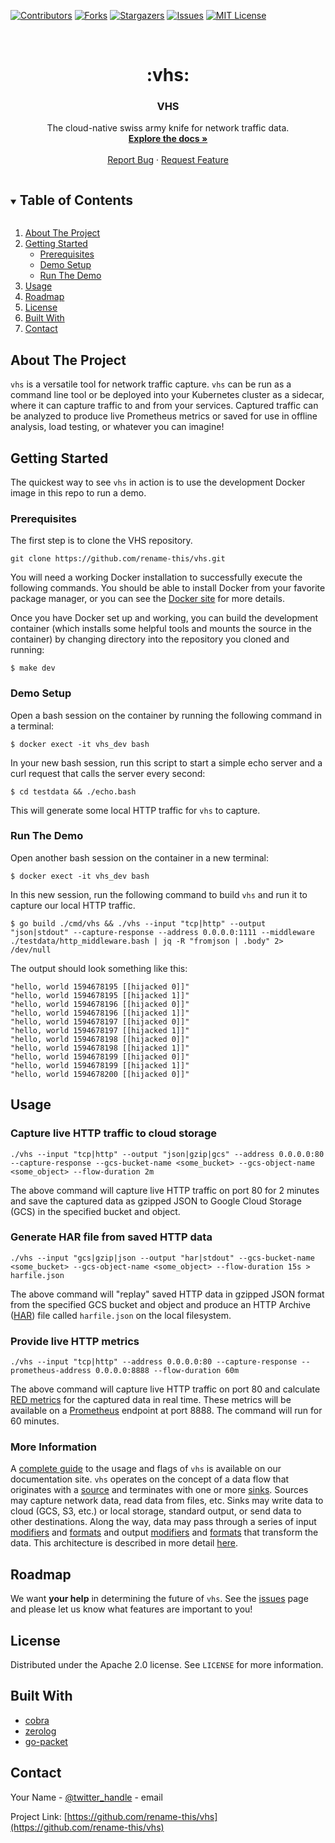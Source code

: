 <!-- PROJECT SHIELDS -->
[![Contributors][contributors-shield]][contributors-url]
[![Forks][forks-shield]][forks-url]
[![Stargazers][stars-shield]][stars-url]
[![Issues][issues-shield]][issues-url]
[![MIT License][license-shield]][license-url]



<!-- PROJECT LOGO -->
<br />
<p align="center">
<h1 align="center" >:vhs:</h1> 
<h3 align="center">VHS</h3>

  <p align="center">
    The cloud-native swiss army knife for network traffic data.
    <br />
    <a href="https://rename-this.github.io/vhs/"><strong>Explore the docs »</strong></a>
    <br />
    <br />
    <a href="https://github.com/rename-this/vhs/issues">Report Bug</a>
    ·
    <a href="https://github.com/rename-this/vhs/issues">Request Feature</a>
  </p>
</p>



<!-- TABLE OF CONTENTS -->
<details open="open">
  <summary><h2 style="display: inline-block">Table of Contents</h2></summary>
  <ol>
    <li><a href="#about-the-project">About The Project</a></li>
    <li>
      <a href="#getting-started">Getting Started</a>
      <ul>
        <li><a href="#prerequisites">Prerequisites</a></li>
        <li><a href="#demo-setup">Demo Setup</a></li>
        <li><a href="#run-the-demo">Run The Demo</a></li>
      </ul>
    </li>
    <li><a href="#usage">Usage</a></li>
    <li><a href="#roadmap">Roadmap</a></li>
    <li><a href="#license">License</a></li>
    <li><a href="#built-with">Built With</a></li>
    <li><a href="#contact">Contact</a></li>
  </ol>
</details>



<!-- ABOUT THE PROJECT -->
## About The Project

`vhs` is a versatile tool for network traffic capture. `vhs` can be run as a command line tool or be deployed into your
Kubernetes cluster as a sidecar, where it can capture traffic to and from your services. Captured traffic
can be analyzed to produce live Prometheus metrics or saved for use in offline analysis, load testing, or whatever
you can imagine!

<!-- GETTING STARTED -->
## Getting Started

The quickest way to see `vhs` in action is to use the development Docker image in this repo to run a demo.

### Prerequisites
The first step is to clone the VHS repository.

```
git clone https://github.com/rename-this/vhs.git
```

You will need a working Docker installation to successfully execute the following commands. You should be able to
install Docker from your favorite package manager, or you can see the [Docker site](https://www.docker.com/get-started)
for more details.

Once you have Docker set up and working, you can build the development container (which installs some helpful tools
and mounts the source in the container) by changing directory into the repository you cloned and running:

```
$ make dev
```

### Demo Setup
Open a bash session on the container by running the following command in a terminal:

```
$ docker exect -it vhs_dev bash
```

In your new bash session, run this script to start a simple echo server and a curl request that calls the server every
second:

```
$ cd testdata && ./echo.bash
```

This will generate some local HTTP traffic for `vhs` to capture.

### Run The Demo
Open another bash session on the container in a new terminal:

```
$ docker exect -it vhs_dev bash
```

In this new session, run the following command to build `vhs` and run it to capture our local HTTP traffic.

```
$ go build ./cmd/vhs && ./vhs --input "tcp|http" --output "json|stdout" --capture-response --address 0.0.0.0:1111 --middleware ./testdata/http_middleware.bash | jq -R "fromjson | .body" 2> /dev/null
```

The output should look something like this:

```
"hello, world 1594678195 [[hijacked 0]]"
"hello, world 1594678195 [[hijacked 1]]"
"hello, world 1594678196 [[hijacked 0]]"
"hello, world 1594678196 [[hijacked 1]]"
"hello, world 1594678197 [[hijacked 0]]"
"hello, world 1594678197 [[hijacked 1]]"
"hello, world 1594678198 [[hijacked 0]]"
"hello, world 1594678198 [[hijacked 1]]"
"hello, world 1594678199 [[hijacked 0]]"
"hello, world 1594678199 [[hijacked 1]]"
"hello, world 1594678200 [[hijacked 0]]"
```
<!-- USAGE EXAMPLES -->
## Usage

### Capture live HTTP traffic to cloud storage
`./vhs --input "tcp|http" --output "json|gzip|gcs" --address 0.0.0.0:80 --capture-response --gcs-bucket-name <some_bucket> --gcs-object-name <some_object> --flow-duration 2m`

The above command will capture live HTTP traffic on port 80 for 2 minutes and save the captured data as gzipped JSON to
Google Cloud Storage (GCS) in the specified bucket and object.

### Generate HAR file from saved HTTP data
`./vhs --input "gcs|gzip|json --output "har|stdout" --gcs-bucket-name <some_bucket> --gcs-object-name <some_object> --flow-duration 15s > harfile.json`

The above command will "replay" saved HTTP data in gzipped JSON format from the specified GCS bucket and object and
produce an HTTP Archive ([HAR](http://www.softwareishard.com/blog/har-12-spec/)) file called `harfile.json` on the local
filesystem.

### Provide live HTTP metrics
`./vhs --input "tcp|http" --address 0.0.0.0:80 --capture-response --prometheus-address 0.0.0.0:8888 --flow-duration 60m`

The above command will capture live HTTP traffic on port 80 and calculate
[RED metrics](https://www.weave.works/blog/the-red-method-key-metrics-for-microservices-architecture/) for the captured
data in real time. These metrics will be available on a [Prometheus](https://prometheus.io/) endpoint at port 8888. The
command will run for 60 minutes.

### More Information
A [complete guide](https://rename-this.github.io/vhs/reference/) to the usage and flags of `vhs` is available on
our documentation site. `vhs` operates on the concept of a data flow that originates with a 
[source](https://rename-this.github.io/vhs/reference/#sources) and
terminates with one or more [sinks](https://rename-this.github.io/vhs/reference/#sinks). Sources may capture network
data, read data from files, etc. Sinks may write data to cloud (GCS, S3, etc.) or local storage, standard output, or
send data to other destinations. Along the way, data may pass through a series of input 
[modifiers](https://rename-this.github.io/vhs/reference/#input-modifiers) and 
[formats](https://rename-this.github.io/vhs/reference/#input-formats) and output 
[modifiers](https://rename-this.github.io/vhs/reference/#output-modifiers)
and [formats](https://rename-this.github.io/vhs/reference/#output-formats) that transform the data. This architecture
is described in more detail [here](https://rename-this.github.io/vhs/architecture/).

<!-- ROADMAP -->
## Roadmap

We want **your help** in determining the future of `vhs`. See the [issues](https://github.com/rename-this/vhs/issues)
page and please let us know what features are important to you!

<!-- LICENSE -->
## License

Distributed under the Apache 2.0 license. See `LICENSE` for more information.


## Built With
* [cobra](https://github.com/spf13/cobra)
* [zerolog](github.com/rs/zerolog)
* [go-packet](https://github.com/google/gopacket)


<!-- CONTACT -->
## Contact

Your Name - [@twitter_handle](https://twitter.com/twitter_handle) - email

Project Link: [https://github.com/rename-this/vhs](https://github.com/rename-this/vhs)


<!-- MARKDOWN LINKS & IMAGES -->
<!-- https://www.markdownguide.org/basic-syntax/#reference-style-links -->
[contributors-shield]: https://img.shields.io/github/contributors/rename-this/vhs.svg?style=for-the-badge
[contributors-url]: https://github.com/rename-this/vhs/graphs/contributors
[forks-shield]: https://img.shields.io/github/forks/rename-this/vhs.svg?style=for-the-badge
[forks-url]: https://github.com/rename-this/vhs/network/members
[stars-shield]: https://img.shields.io/github/stars/rename-this/vhs.svg?style=for-the-badge
[stars-url]: https://github.com/rename-this/vhs/stargazers
[issues-shield]: https://img.shields.io/github/issues/rename-this/vhs.svg?style=for-the-badge
[issues-url]: https://github.com/rename-this/vhs/issues
[license-shield]: https://img.shields.io/github/license/rename-this/vhs.svg?style=for-the-badge
[license-url]: https://github.com/rename-this/vhs/blob/master/LICENSE.txt
[linkedin-shield]: https://img.shields.io/badge/-LinkedIn-black.svg?style=for-the-badge&logo=linkedin&colorB=555
[linkedin-url]: https://www.linkedin.com/company/stormforge/